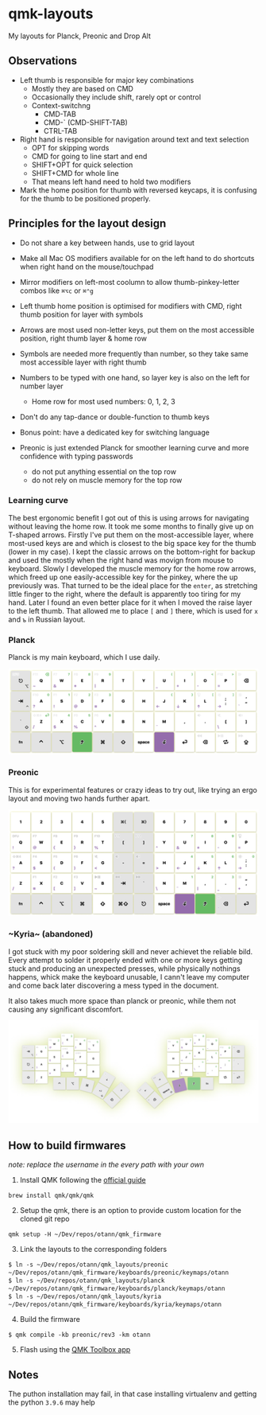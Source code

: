 # qmk-layouts

My layouts for Planck, Preonic and Drop Alt

## Observations

- Left thumb is responsible for major key combinations
  - Mostly they are based on CMD
  - Occasionally they include shift, rarely opt or control
  - Context-switchng
    - CMD-TAB
    - CMD-` (CMD-SHIFT-TAB)
    - CTRL-TAB
- Right hand is responsible for navigation around text and text selection
  - OPT for skipping words
  - CMD for going to line start and end
  - SHIFT+OPT for quick selection
  - SHIFT+CMD for whole line
  - That means left hand need to hold two modifiers
- Mark the home position for thumb with reversed keycaps, it is confusing for the thumb to be positioned properly.

## Principles for the layout design

- Do not share a key between hands, use to grid layout
- Make all Mac OS modifiers available for on the left hand to do shortcuts when right hand on the mouse/touchpad
- Mirror modifiers on left-most coolumn to allow thumb-pinkey-letter combos like `⌘⌥c` or `⌘⌃g`
- Left thumb home position is optimised for modifiers with CMD, right thumb position for layer with symbols
- Arrows are most used non-letter keys, put them on the most accessible position, right thumb layer & home row
- Symbols are needed more frequently than number, so they take same most accessible layer with right thumb
- Numbers to be typed with one hand, so layer key is also on the left for number layer
  - Home row for most used numbers: 0, 1, 2, 3
- Don't do any tap-dance or double-function to thumb keys
- Bonus point: have a dedicated key for switching language

- Preonic is just extended Planck for smoother learning curve and more confidence with typing passwords
  - do not put anything essential on the top row
  - do not rely on muscle memory for the top row

### Learning curve

The best ergonomic benefit I got out of this is using arrows for navigating without leaving the home row.
It took me some months to finally give up on T-shaped arrows. Firstly I've put them on the most-accessible
layer, where most-used keys are and which is closest to the big space key for the thumb (lower in my case). I kept
the classic arrows on the bottom-right for backup and used the mostly when the right hand was movign from mouse to
keyboard. Slowly I developed the muscle memory for the home row arrows, which freed up one easily-accessible
key for the pinkey, where the up previously was. That turned to be the ideal place for the `enter`, as 
stretching little finger to the right, where the default is apparently too tiring for my hand.
Later I found an even better place for it when I moved the raise layer to the left thumb. That allowed me to place `[` and `]` there, which is used for `х` and `ъ` in Russian layout.

### Planck

Planck is my main keyboard, which I use daily. 

![planck](/planck/wallpaper.png)

### Preonic

This is for experimental features or crazy ideas to try out, like trying an ergo layout and moving two hands further apart.

![preonic](/preonic/wallpaper.png)

### ~Kyria~ (abandoned)

I got stuck with my poor soldering skill and never achievet the reliable bild.
Every attempt to solder it properly ended with one or more keys getting stuck and producing an unexpected
presses, while physically nothings happens, whick make the keyboard unusable, I cann't leave my computer
and come back later discovering a mess typed in the document.

It also takes much more space than planck or preonic, while them not causing any significant discomfort.

![kyria](/kyria/wallpaper.png)

## How to build firmwares

_note: replace the username in the every path with your own_

1. Install QMK following the [official guide](https://docs.qmk.fm/#/newbs_getting_started)
```shell
brew install qmk/qmk/qmk

```
2. Setup the qmk, there is an option to provide custom location for the cloned git repo
```shell
qmk setup -H ~/Dev/repos/otann/qmk_firmware

```

3. Link the layouts to the corresponding folders
```
$ ln -s ~/Dev/repos/otann/qmk_layouts/preonic ~/Dev/repos/otann/qmk_firmware/keyboards/preonic/keymaps/otann
$ ln -s ~/Dev/repos/otann/qmk_layouts/planck ~/Dev/repos/otann/qmk_firmware/keyboards/planck/keymaps/otann
$ ln -s ~/Dev/repos/otann/qmk_layouts/kyria ~/Dev/repos/otann/qmk_firmware/keyboards/kyria/keymaps/otann
```

4. Build the firmware
```shell
$ qmk compile -kb preonic/rev3 -km otann

```

5. Flash using the [QMK Toolbox app](https://github.com/qmk/qmk_toolbox/releases)


## Notes

The puthon installation may fail, in that case installing virtualenv and getting the python `3.9.6` may help